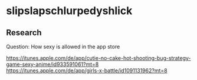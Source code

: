 # slipslapschlurpedyshlick


## Research

Question: How sexy is allowed in the app store

  https://itunes.apple.com/de/app/cutie-no-cake-hot-shooting-bug-strategy-game-sexy-anime/id933591061?mt=8
  https://itunes.apple.com/de/app/girls-x-battle/id1091131962?mt=8

